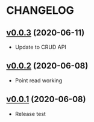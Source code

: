 # CHANGELOG
## [v0.0.3](https://github.com/NubeIO/rubix-bacnet-master/tree/v0.0.3) (2020-06-11)
- Update to CRUD API

## [v0.0.2](https://github.com/NubeIO/rubix-bacnet-master/tree/v0.0.2) (2020-06-08)
- Point read working

## [v0.0.1](https://github.com/NubeIO/rubix-bacnet-master/tree/v0.0.1) (2020-06-08)
- Release test

